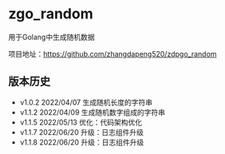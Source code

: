 # zgo_random

用于Golang中生成随机数据

项目地址：https://github.com/zhangdapeng520/zdpgo_random

## 版本历史

- v1.0.2 2022/04/07 生成随机长度的字符串
- v1.1.2 2022/04/09 生成随机数字组成的字符串
- v1.1.5 2022/05/13 优化：代码架构优化
- v1.1.7 2022/06/20 升级：日志组件升级
- v1.1.8 2022/06/20 升级：日志组件升级
